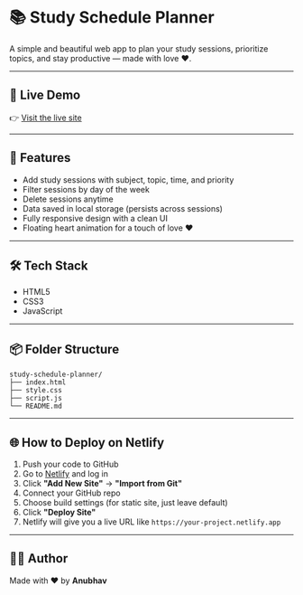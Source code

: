 # 📚 Study Schedule Planner

A simple and beautiful web app to plan your study sessions, prioritize topics, and stay productive — made with love ❤️.

---
## 🔗 Live Demo

👉 [Visit the live site](https://devanubhavgupta.github.io/studyplanner/)  

---

## 🚀 Features

- Add study sessions with subject, topic, time, and priority
- Filter sessions by day of the week
- Delete sessions anytime
- Data saved in local storage (persists across sessions)
- Fully responsive design with a clean UI
- Floating heart animation for a touch of love ❤️

---

## 🛠️ Tech Stack

- HTML5
- CSS3
- JavaScript
---

## 📦 Folder Structure
```
study-schedule-planner/
├── index.html
├── style.css
├── script.js
└── README.md
```

---

## 🌐 How to Deploy on Netlify

1. Push your code to GitHub
2. Go to [Netlify](https://netlify.com) and log in
3. Click **"Add New Site"** → **"Import from Git"**
4. Connect your GitHub repo
5. Choose build settings (for static site, just leave default)
6. Click **"Deploy Site"**
7. Netlify will give you a live URL like `https://your-project.netlify.app`

---

## 👨‍💻 Author

Made with ❤️ by **Anubhav**




